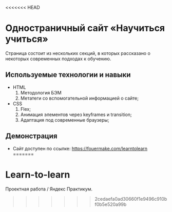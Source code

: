 <<<<<<< HEAD
# Одностраничный сайт «Научиться учиться»

Страница состоит из нескольких секций, в которых рассказано о некоторых современных подходах к обучению.

## Используемые технологии и навыки
* HTML
    1. Методология БЭМ
    2. Метатеги со вспомогательной информацией о сайте;
* CSS 
    1. Flex;
    2. Анимация элементов через keyframes и transition;
    3. Адаптация под современные браузеры;

## Демонстрация
* Сайт доступен по ссылке: https://fouermake.com/learntolearn
=======
# Learn-to-learn
Проектная работа / Яндекс Практикум.
>>>>>>> 2cedaefa0ad30660f1e9496c910bf0b5e520a99b

